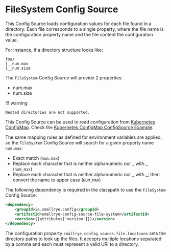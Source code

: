 # FileSystem Config Source

This Config Source loads configuration values for each file found in a directory. Each file corresponds to a single 
property, where the file name is the configuration property name and the file content the configuration value.

For instance, if a directory structure looks like:

    foo/
    |__num.max
    |__num.size

The `FileSystem` Config Source will provide 2 properties:

-   num.max
-   num.size

!!! warning

    Nested directories are not supported.

This Config Source can be used to read configuration from
[Kubernetes ConfigMap](https://kubernetes.io/docs/tasks/configure-pod-container/configure-pod-configmap). Check the 
[Kubernetes ConfigMap ConfigSource Example](https://github.com/smallrye/smallrye-config/blob/main/examples/configmap/README.adoc).

The same mapping rules as defined for environment variables are applied, so the `FileSystem` Config Source will search 
for a given property name `num.max`:

- Exact match (`num.max`)
- Replace each character that is neither alphanumeric nor \_ with \_ (`num_max`)
- Replace each character that is neither alphanumeric nor \_ with \_; then convert the name to upper case (`NUM_MAX`)

The following dependency is required in the classpath to use the `FileSystem` Config Source:

```xml
<dependency>
    <groupId>io.smallrye.config</groupId>
    <artifactId>smallrye-config-source-file-system</artifactId>
    <version>{{attributes['version']}}</version>
</dependency>
```

The configuration property `smallrye.config.source.file.locations` sets the directory paths to look up the files. It 
accepts multiple locations separated by a comma and each must represent a valid URI to a directory.

